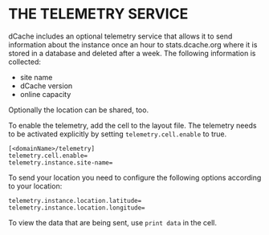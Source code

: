THE TELEMETRY SERVICE
=====================

dCache includes an optional telemetry service that allows it to
send information about the instance once an hour to stats.dcache.org
where it is stored in a database and deleted after a week. The
following information is collected:

- site name
- dCache version
- online capacity

Optionally the location can be shared, too.

To enable the telemetry, add the cell to the layout file. The telemetry
needs to be activated explicitly by setting `telemetry.cell.enable` to true.

```
[<domainName>/telemetry]
telemetry.cell.enable=
telemetry.instance.site-name=
```

To send your location you need to configure the following options according
to your location:

```
telemetry.instance.location.latitude=
telemetry.instance.location.longitude=
```

To view the data that are being sent, use `print data` in the cell.
